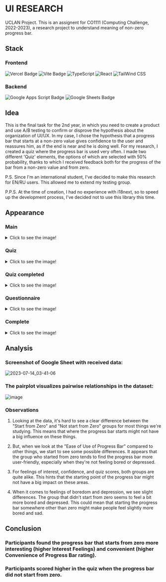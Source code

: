 # UI RESEARCH
UCLAN Project. This is an assignent for CO1111 (Computing Challenge, 2022-2023), a research project to understand meaning of non-zero progress bar.

## Stack

  ### Frontend
  ![Vercel Badge](https://img.shields.io/badge/Vercel-000?logo=vercel&logoColor=fff&style=for-the-badge)
  ![Vite Badge](https://img.shields.io/badge/Vite-646CFF?logo=vite&logoColor=fff&style=for-the-badge)
   ![TypeScript](https://img.shields.io/badge/-TypeScript-3178C6?style=for-the-badge&logo=typescript&logoColor=white)
  ![React](https://img.shields.io/badge/-React-61DAFB?style=for-the-badge&logo=react&logoColor=white) 
  ![TailWind CSS](https://img.shields.io/badge/-TailWind_CSS-38B2AC?style=for-the-badge&logo=tailwind-css&logoColor=white) 

  ### Backend
  ![Google Apps Script Badge](https://img.shields.io/badge/Google%20Apps%20Script-4285F4?logo=googleappsscript&logoColor=fff&style=for-the-badge)
  ![Google Sheets Badge](https://img.shields.io/badge/Google%20Sheets-34A853?logo=googlesheets&logoColor=fff&style=for-the-badge)

## Idea
This is the final task for the 2nd year, in which you need to create a product and use A/B testing to confirm or disprove the hypothesis about the organization of UI/UX. In my case, I chose the hypothesis that a progress bar that starts at a non-zero value gives confidence to the user and reassures him, as if the end is near and he is doing well. For my research, I created a quiz where the progress bar is used very often. I made two different 'Quiz' elements, the options of which are selected with 50% probability, thanks to which I received feedback both for the progress of the bar from a non-zero value and from zero.

P.S. Since I'm an international student, I've decided to make this research for EN/RU users. This allowed me to extend my testing group.

P.P.S. At the time of creation, I had no experience with i18next, so to speed up the development process, I've decided not to use this library this time. 


## Appearance
### Main
<details>
  <summary>Click to see the image!</summary>
  
  ![Main Page](https://github.com/limarkdl/ui-research/assets/116545670/870acb8a-a1fd-4dbb-9ea0-846d4691c75e)
</details>

### Quiz
<details>
  <summary>Click to see the image!</summary>
  
  ![Quiz](https://github.com/limarkdl/ui-research/assets/116545670/f89edf76-0573-401e-a10a-c1e55f521321)
</details>

### Quiz completed
<details>
  <summary>Click to see the image!</summary>
  
  ![Quiz completed](https://github.com/limarkdl/ui-research/assets/116545670/4bd4ebac-4d16-4b67-957b-2dfc7fd702a4)
</details>

### Questionnaire
  <details>
  <summary>Click to see the image!</summary>

  ![Questionnaire](https://github.com/limarkdl/ui-research/assets/116545670/f598f4c9-c15a-4804-8a32-a5b07b7c66fb)
</details>

### Complete
<details>
  <summary>Click to see the image!</summary>
  
  ![Complete](https://github.com/limarkdl/ui-research/assets/116545670/455776e7-97c0-4632-a32c-efa113b1e7a7)

</details>

## Analysis
### Screenshot of Google Sheet with received data:
![2023-07-14_03-41-06](https://github.com/limarkdl/ui-research/assets/116545670/7cd186c2-a573-4ae5-ab2d-d519b6954d6e)

### The pairplot visualizes pairwise relationships in the dataset:
![image](https://github.com/limarkdl/ui-research/assets/116545670/97b45b89-069f-472c-b6f5-59d97122458e)

### Observations
1. Looking at the data, it's hard to see a clear difference between the "Start from Zero" and "Not start from Zero" groups for most things we're studying. This means that where the progress bar starts might not have a big influence on these things.

2. But, when we look at the "Ease of Use of Progress Bar" compared to other things, we start to see some possible differences. It appears that the group who started from zero tends to find the progress bar more user-friendly, especially when they're not feeling bored or depressed.

3. For feelings of interest, confidence, and quiz scores, both groups are quite alike. This hints that the starting point of the progress bar might not have a big impact on these areas.

4. When it comes to feelings of boredom and depression, we see slight differences. The group that didn't start from zero seems to feel a bit more bored and depressed. This could mean that starting the progress bar somewhere other than zero might make people feel slightly more bored and sad.

##  Conclusion

### Participants found the progress bar that starts from zero more interesting (higher Interest Feelings) and convenient (higher Convenience of Progress Bar rating).


### Participants scored higher in the quiz when the progress bar did not start from zero.
